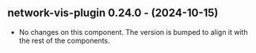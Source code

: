   ## network-vis-plugin 0.24.0 - (2024-10-15)
  
  * No changes on this component. The version is bumped to align it
    with the rest of the components.
